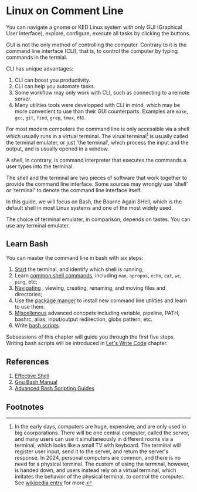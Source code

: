 # Linux on Comment Line

<!-- TODO: (Video tutorial available for this session). -->
<!-- TODO: -->

You can navigate a gnome or KED Linux system with only GUI (Graphical User Interface), explore, configure, execute all tasks by clicking the buttons. 

GUI is not the only method of controlling the computer.
Contrary to it is the command line interface (CLI), that is, to control the computer by typing commands in the termial.

CLI has unique advantages:

1. CLI can boost you productivity.
1. CLI can help you automate tasks.
1. Some workflow may only work with CLI, such as connecting to a remote server.
1. Many utilities tools were developped with CLI in mind, which may be more convenient to use than their GUI counterparts. 
Examples are `make`, `gcc`, `git`, `find`, `grep`, `tmux`, etc.

For most modern computers the command line is only accessible via a shell which usually runs in a virtual terminal.
The virual terminal[^terminal history] is usually called the terminal emulater, or just 'the terminal', which process the input and the output, and is usually opened in a window.

A shell, in contrary, is command interpreter that executes the commands a user types into the terminal.

The shell and the terminal are two pieces of software that work together to provide the command line interface. 
Some sources may wrongly use 'shell' or 'terminal' to denote the command line interface itself.

In this guide, we will focus on Bash, the Bourne Again SHell, which is the default shell in most Linux systems and one of the most widely used. 

The choice of terminal emulater, in comparison, depends on tastes. 
You can use any terminal emulater.

## Learn Bash 

You can master the command line in bash with six steps:

1. [Start](./linux_on_command_line/intro_terminal.md)
the terminal, and identify which shell is running;
1. Learn [common shell commands](./linux_on_command_line/common_commands.md),
including `man`, `apropos`, `echo`, `cat`, `wc`, `ping`, etc;
1. [Navigating](./linux_on_command_line/navigating_fs.md)
, viewing, creating, renaming, and moving files and directories;
1. Use the [package manger](./linux_on_command_line/package_manger.md) to
install new command line utilities and learn to use them.
1. [Miscellenous](./linux_on_command_line/advanced.md)
advanced concpets including variable, pipeline, PATH, bashrc, alias, input/output redirection, globs pattern, etc.
1. Write [bash scripts](../lets_write_code/bash.md).

Subsessions of this chapter will guide you through the first five steps.
Writing bash scripts will be introduced in [Let's Write Code](../lets_write_code/bash.md) chapter.

## References 

1. [Effective Shell](https://effective-shell.com/)
1. [Gnu Bash Manual](https://www.gnu.org/software/bash/manual/)
1. [Advanced Bash Scripting Guides](https://tldp.org/LDP/abs/html/)

## Footnotes 

[^terminal history]: In the early days, computers are huge, expensive, and are only used in big coorporations. 
There will be one central computer, called the server, and many users can use it simultaneously in different rooms via a terminal, which looks like a small TV with keyboard.
The terminal will register user input, send it to the server, and return the server's response.
In 2024, personal computers are common, and there is no need for a physical terminal.
The custom of using the terminal, however, is handed down, and users instead rely on a virtual terminal, which imitates the behavior of the physical terminal, to control the computer.
See [wikipedia entry](https://en.wikipedia.org/wiki/Computer_terminal) for more.
